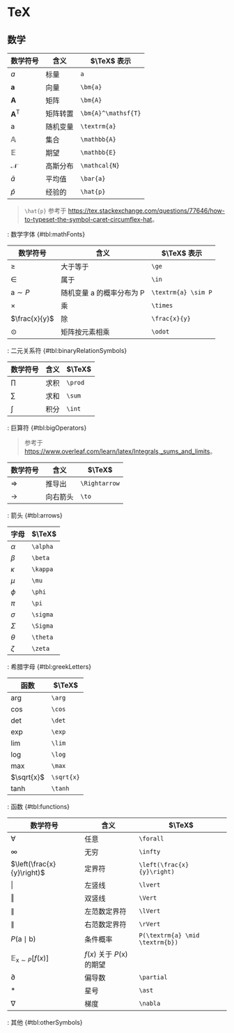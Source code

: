 # TeX

## 数学

| 数学符号            | 含义     | $\TeX$ 表示         |
|---------------------|----------|---------------------|
| $a$                 | 标量     | `a`                 |
| $\bm{a}$            | 向量     | `\bm{a}`            |
| $\bm{A}$            | 矩阵     | `\bm{A}`            |
| $\bm{A}^\mathsf{T}$ | 矩阵转置 | `\bm{A}^\mathsf{T}` |
| $\textrm{a}$        | 随机变量 | `\textrm{a}`        |
| $\mathbb{A}$        | 集合     | `\mathbb{A}`        |
| $\mathbb{E}$        | 期望     | `\mathbb{E}`        |
| $\mathcal{N}$       | 高斯分布 | `\mathcal{N}`       |
| $\bar{a}$           | 平均值   | `\bar{a}`           |
| $\hat{p}$           | 经验的   | `\hat{p}`           |

> `\hat{p}` 参考于 <https://tex.stackexchange.com/questions/77646/how-to-typeset-the-symbol-caret-circumflex-hat>。

: 数学字体 {#tbl:mathFonts}

| 数学符号            | 含义                      | $\TeX$ 表示         |
|---------------------|---------------------------|---------------------|
| $\ge$               | 大于等于                  | `\ge`               |
| $\in$               | 属于                      | `\in`               |
| $\textrm{a} \sim P$ | 随机变量 a 的概率分布为 P | `\textrm{a} \sim P` |
| $\times$            | 乘                        | `\times`            |
| $\frac{x}{y}$       | 除                        | `\frac{x}{y}`       |
| $\odot$             | 矩阵按元素相乘            | `\odot`             |

: 二元关系符 {#tbl:binaryRelationSymbols}

| 数学符号 | 含义 | $\TeX$  |
|----------|------|---------|
| $\prod$  | 求积 | `\prod` |
| $\sum$   | 求和 | `\sum`  |
| $\int$   | 积分 | `\int`  |

: 巨算符 {#tbl:bigOperators}

> 参考于 <https://www.overleaf.com/learn/latex/Integrals,_sums_and_limits>。

| 数学符号      | 含义     | $\TeX$        |
|---------------|----------|---------------|
| $\Rightarrow$ | 推导出   | `\Rightarrow` |
| $\to$         | 向右箭头 | `\to`         |

: 箭头 {#tbl:arrows}

| 字母     | $\TeX$   |
|----------|----------|
| $\alpha$ | `\alpha` |
| $\beta$  | `\beta`  |
| $\kappa$ | `\kappa` |
| $\mu$    | `\mu`    |
| $\phi$   | `\phi`   |
| $\pi$    | `\pi`    |
| $\sigma$ | `\sigma` |
| $\Sigma$ | `\Sigma` |
| $\theta$ | `\theta` |
| $\zeta$  | `\zeta`  |

: 希腊字母 {#tbl:greekLetters}

| 函数       | $\TeX$     |
|------------|------------|
| $\arg$     | `\arg`     |
| $\cos$     | `\cos`     |
| $\det$     | `\det`     |
| $\exp$     | `\exp`     |
| $\lim$     | `\lim`     |
| $\log$     | `\log`     |
| $\max$     | `\max`     |
| $\sqrt{x}$ | `\sqrt{x}` |
| $\tanh$    | `\tanh`    |

: 函数 {#tbl:functions}

| 数学符号                                | 含义                               | $\TeX$                          |
|-----------------------------------------|------------------------------------|---------------------------------|
| $\forall$                               | 任意                               | `\forall`                       |
| $\infty$                                | 无穷                               | `\infty`                        |
| $\left(\frac{x}{y}\right)$              | 定界符                             | `\left(\frac{x}{y}\right)`      |
| $\lvert$                                | 左竖线                             | `\lvert`                        |
| $\Vert$                                 | 双竖线                             | `\Vert`                         |
| $\lVert$                                | 左范数定界符                       | `\lVert`                        |
| $\rVert$                                | 右范数定界符                       | `\rVert`                        |
| $P(\textrm{a} \mid \textrm{b})$         | 条件概率                           | `P(\textrm{a} \mid \textrm{b})` |
| $\mathbb{E}_{\textrm{x} \sim P} [f(x)]$ | $f(x)$ 关于 $P(\textrm{x})$ 的期望 |                                 |
| $\partial$                              | 偏导数                             | `\partial`                      |
| $\ast$                                  | 星号                               | `\ast`                          |
| $\nabla$                                | 梯度                               | `\nabla`                        |

: 其他 {#tbl:otherSymbols}
